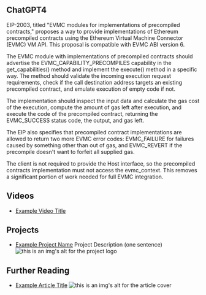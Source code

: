 ## ChatGPT4

EIP-2003, titled "EVMC modules for implementations of precompiled contracts," proposes a way to provide implementations of Ethereum precompiled contracts using the Ethereum Virtual Machine Connector (EVMC) VM API. This proposal is compatible with EVMC ABI version 6.

The EVMC module with implementations of precompiled contracts should advertise the EVMC_CAPABILITY_PRECOMPILES capability in the get_capabilities() method and implement the execute() method in a specific way. The method should validate the incoming execution request requirements, check if the call destination address targets an existing precompiled contract, and emulate execution of empty code if not.

The implementation should inspect the input data and calculate the gas cost of the execution, compute the amount of gas left after execution, and execute the code of the precompiled contract, returning the EVMC_SUCCESS status code, the output, and gas left.

The EIP also specifies that precompiled contract implementations are allowed to return two more EVMC error codes: EVMC_FAILURE for failures caused by something other than out of gas, and EVMC_REVERT if the precompile doesn't want to forfeit all supplied gas.

The client is not required to provide the Host interface, so the precompiled contracts implementation must not access the evmc_context. This removes a significant portion of work needed for full EVMC integration.

## Videos

- [Example Video Title](https://www.youtube.com/watch?v=TDGq4aeevgY)

## Projects

- [Example Project Name](https://xxxx.xxx/xxxxx) Project Description (one sentence) ![this is an img's alt for the project logo](https://xxxx.xxx/project-logo.xxx)

## Further Reading

- [Example Article Title](https://xxxx.xxx/xxxxx) ![this is an img's alt for the article cover](https://xxxx.xxx/article-cover.xxx)

